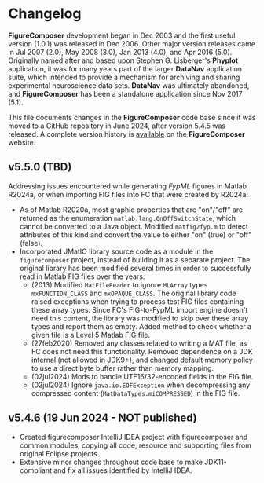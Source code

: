 # Changelog

**FigureComposer** development began in Dec 2003 and the first useful version (1.0.1) was released in Dec 2006.
Other major version releases came in Jul 2007 (2.0), May 2008 (3.0), Jan 2013 (4.0), and Apr 2016 (5.0). Originally 
named after and based upon Stephen G. Lisberger's **Phyplot** application, it was for many years part of the larger
**DataNav** application suite, which intended to provide a mechanism for archiving and sharing experimental 
neuroscience data sets. **DataNav** was ultimately abandoned, and **FigureComposer** has been a standalone application 
since Nov 2017 (5.1).

This file documents changes in the **FigureComposer** code base since it was moved to a GitHub repository in June 
2024, after version 5.4.5 was released. A complete version history is 
[available](https://sites.google.com/a/srscicomp.com/figure-composer/version-history) on the **FigureComposer** website.

## v5.5.0 (TBD)
Addressing issues encountered while generating _FypML_ figures in Matlab R2024a, or when importing FIG files into FC 
that were created by R2024a:
- As of Matlab R2020a, most graphic properties that are "on"/"off" are returned as the enumeration 
`matlab.lang.OnOffSwitchState`, which cannot be converted to a Java object. Modified `matfig2fyp.m` to detect attributes
of this kind and convert the value to either "on" (true) or "off" (false).
- Incorporated JMatIO library source code as a module in the `figurecomposer` project, instead of building it as a 
separate project. The original library has been modified several times in order to successfully read in Matlab FIG files
over the years:
    - (2013) Modified `MatFileReader` to ignore `MLArray` types `mxFUNCTION_CLASS` and `mxOPAQUE_CLASS`. The original 
    library code raised exceptions when trying to process test FIG files containing these array types. Since FC's
    FIG-to-FypML import engine doesn't need this content, the library was modified to skip over these array types and 
    report them as empty. Added method to check whether a given file is a Level 5 Matlab FIG file.
    - (27feb2020) Removed any classes related to writing a MAT file, as FC does not need this functionality. Removed
    dependence on a JDK internal (not allowed in JDK9+), and changed default memory policy to use a direct byte buffer
    rather than memory mapping. 
    - (02jul2024) Mods to handle UTF16/32-encoded fields in the FIG file. 
    - (02jul2024) Ignore `java.io.EOFException` when decompressing any compressed content (`MatDataTypes.miCOMPRESSED`) 
    in the FIG file. 

## v5.4.6 (19 Jun 2024 - NOT published)
- Created figurecomposer IntelliJ IDEA project with figurecomposer and common modules, copying all code, resource and 
supporting files from original Eclipse projects.
- Extensive minor changes throughout code base to make JDK11-compliant and fix all issues identified by IntelliJ IDEA.
